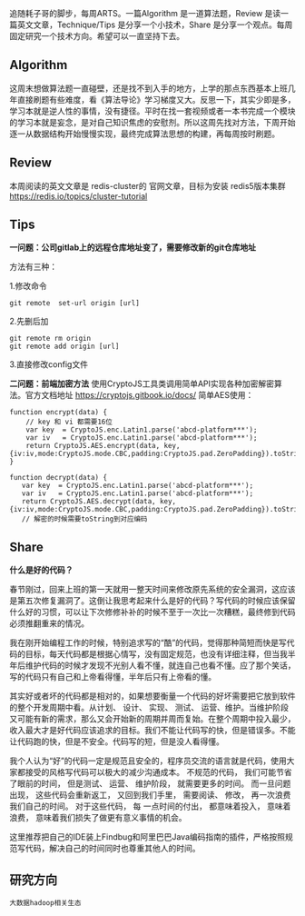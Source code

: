 追随耗子哥的脚步，每周ARTS。一篇Algorithm 是一道算法题，Review 是读一篇英文文章，Technique/Tips 是分享一个小技术，Share 是分享一个观点。每周固定研究一个技术方向。希望可以一直坚持下去。
## Algorithm
这周末想做算法题一直碰壁，还是找不到入手的地方，上学的那点东西基本上班几年直接刷题有些难度，看《算法导论》学习梯度又大。反思一下，其实少即是多，学习本就是逆人性的事情，没有捷径。平时在找一套视频或者一本书完成一个模块的学习本就是妄念，是对自己知识焦虑的安慰剂。所以这周先找对方法，下周开始逐一从数据结构开始慢慢实现，最终完成算法思想的构建，再每周按时刷题。

## Review
本周阅读的英文文章是 redis-cluster的 官网文章，目标为安装 redis5版本集群
https://redis.io/topics/cluster-tutorial


## Tips
**一问题：公司gitlab上的远程仓库地址变了，需要修改新的git仓库地址**

方法有三种：

1.修改命令


```
git remote  set-url origin [url]
```

2.先删后加


```
git remote rm origin
git remote add origin [url]
```

3.直接修改config文件

**二问题：前端加密方法**
使用CryptoJS工具类调用简单API实现各种加密解密算法。官方文档地址 https://cryptojs.gitbook.io/docs/
简单AES使用：

```
function encrypt(data) {
    // key 和 vi 都需要16位
    var key  = CryptoJS.enc.Latin1.parse('abcd-platform***');
    var iv   = CryptoJS.enc.Latin1.parse('abcd-platform***');
    return CryptoJS.AES.encrypt(data, key, {iv:iv,mode:CryptoJS.mode.CBC,padding:CryptoJS.pad.ZeroPadding}).toString();
}

function decrypt(data) {
   var key  = CryptoJS.enc.Latin1.parse('abcd-platform***');
   var iv   = CryptoJS.enc.Latin1.parse('abcd-platform***');
   return CryptoJS.AES.decrypt(data, key, {iv:iv,mode:CryptoJS.mode.CBC,padding:CryptoJS.pad.ZeroPadding}).toString(CryptoJS.enc.Latin1);
   // 解密的时候需要toString到对应编码
```




## Share
**什么是好的代码？**

春节刚过，回来上班的第一天就用一整天时间来修改原先系统的安全漏洞，这应该是第五次修复漏洞了。这倒让我思考起来什么是好的代码？写代码的时候应该保留什么好的习惯，可以让下次修修补补的时候不至于一次比一次糟糕，最终修到代码必须推翻重来的情况。

我在刚开始编程工作的时候，特别追求写的“酷”的代码，觉得那种简短而快是写代码的目标，每天代码都是根据心情写，没有固定规范，也没有详细注释，但当我半年后维护代码的时候才发现不光别人看不懂，就连自己也看不懂。应了那个笑话，写的代码只有自己和上帝看得懂，半年后只有上帝看的懂。

其实好或者坏的代码都是相对的，如果想要衡量一个代码的好坏需要把它放到软件的整个开发周期中看。从计划、 设计、 实现、 测试、 运营、维护。当维护阶段又可能有新的需求，那么又会开始新的周期并周而复始。在整个周期中投入最少，收入最大才是好代码应该追求的目标。我们不能让代码写的快，但是错误多。不能让代码跑的快，但是不安全。代码写的短，但是没人看得懂。

我个人认为“好”的代码一定是规范且安全的，程序员交流的语言就是代码，使用大家都接受的风格写代码可以极大的减少沟通成本。 不规范的代码， 我们可能节省了眼前的时间， 但是测试、 运营、 维护阶段， 就需要更多的时间。
⽽⼀旦问题出现， 这些代码会重新返⼯， ⼜回到我们⼿⾥， 需要阅读、 修改， 再⼀次浪费我们⾃⼰的时间。 对于这些代码， 每
⼀点时间的付出， 都意味着投⼊， 意味着浪费， 意味着我们损失了做更有意义事情的机会。

这里推荐把自己的IDE装上Findbug和阿里巴巴Java编码指南的插件，严格按照规范写代码，解决自己的时间同时也尊重其他人的时间。

## 研究方向
    大数据hadoop相关生态
